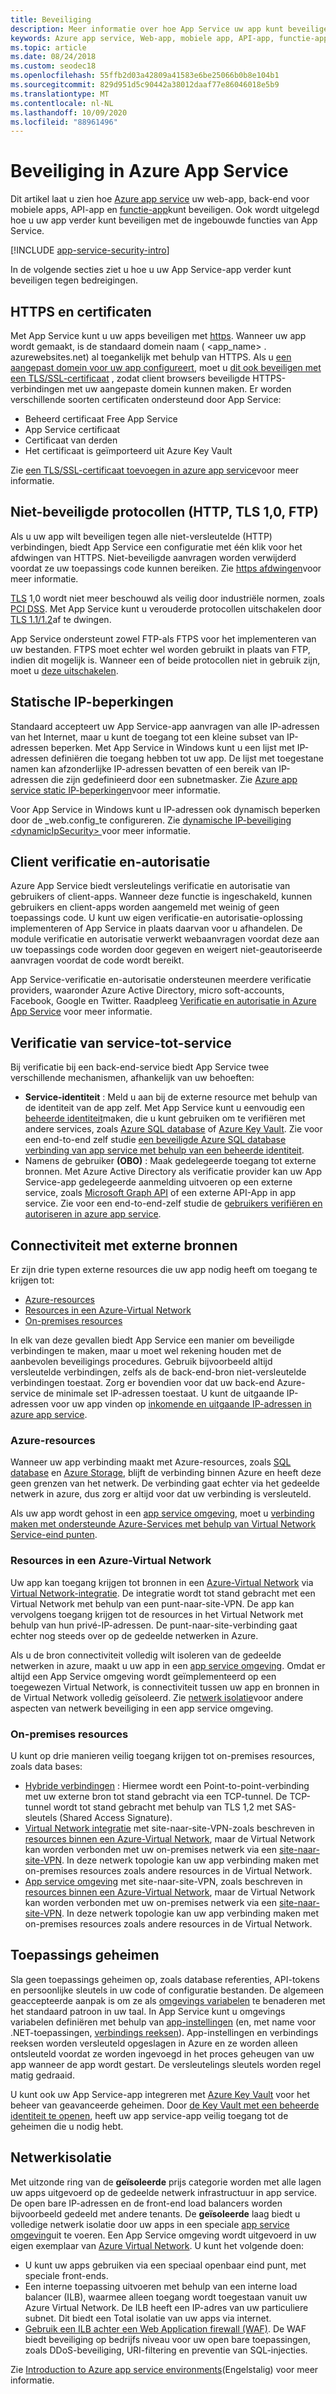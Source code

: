 ```yaml
---
title: Beveiliging
description: Meer informatie over hoe App Service uw app kunt beveiligen en hoe u uw app kunt vergren delen tegen bedreigingen.
keywords: Azure app service, Web-app, mobiele app, API-app, functie-app, beveiliging, beveiligd, beveiligd, naleving, compatibel, certificaat, certificaten, HTTPS, ftps, TLS, vertrouwen, versleuteling, versleutelen, IP-beperking, verificatie, autorisatie, verificatie, authenticatie, MSI, beheerde service-identiteit, beheerde identiteit, geheimen, beveiliging, patches, patch, patches, versie
ms.topic: article
ms.date: 08/24/2018
ms.custom: seodec18
ms.openlocfilehash: 55ffb2d03a42809a41583e6be25066b0b8e104b1
ms.sourcegitcommit: 829d951d5c90442a38012daaf77e86046018e5b9
ms.translationtype: MT
ms.contentlocale: nl-NL
ms.lasthandoff: 10/09/2020
ms.locfileid: "88961496"
---
```

# <a name="security-in-azure-app-service"></a>Beveiliging in Azure App Service

Dit artikel laat u zien hoe [Azure app service](overview.md) uw web-app, back-end voor mobiele apps, API-app en [functie-app](../azure-functions/index.yml)kunt beveiligen. Ook wordt uitgelegd hoe u uw app verder kunt beveiligen met de ingebouwde functies van App Service.

[!INCLUDE [app-service-security-intro](../../includes/app-service-security-intro.md)]

In de volgende secties ziet u hoe u uw App Service-app verder kunt beveiligen tegen bedreigingen.

## <a name="https-and-certificates"></a>HTTPS en certificaten

Met App Service kunt u uw apps beveiligen met [https](https://wikipedia.org/wiki/HTTPS). Wanneer uw app wordt gemaakt, is de standaard domein naam ( \<app_name> . azurewebsites.net) al toegankelijk met behulp van HTTPS. Als u [een aangepast domein voor uw app configureert](app-service-web-tutorial-custom-domain.md), moet u [dit ook beveiligen met een TLS/SSL-certificaat](configure-ssl-bindings.md) , zodat client browsers beveiligde HTTPS-verbindingen met uw aangepaste domein kunnen maken. Er worden verschillende soorten certificaten ondersteund door App Service:

- Beheerd certificaat Free App Service
- App Service certificaat
- Certificaat van derden
- Het certificaat is geïmporteerd uit Azure Key Vault

Zie [een TLS/SSL-certificaat toevoegen in azure app service](configure-ssl-certificate.md)voor meer informatie.

## <a name="insecure-protocols-http-tls-10-ftp"></a>Niet-beveiligde protocollen (HTTP, TLS 1,0, FTP)

Als u uw app wilt beveiligen tegen alle niet-versleutelde (HTTP) verbindingen, biedt App Service een configuratie met één klik voor het afdwingen van HTTPS. Niet-beveiligde aanvragen worden verwijderd voordat ze uw toepassings code kunnen bereiken. Zie [https afdwingen](configure-ssl-bindings.md#enforce-https)voor meer informatie.

[TLS](https://wikipedia.org/wiki/Transport_Layer_Security) 1,0 wordt niet meer beschouwd als veilig door industriële normen, zoals [PCI DSS](https://wikipedia.org/wiki/Payment_Card_Industry_Data_Security_Standard). Met App Service kunt u verouderde protocollen uitschakelen door [TLS 1.1/1.2](configure-ssl-bindings.md#enforce-tls-versions)af te dwingen.

App Service ondersteunt zowel FTP-als FTPS voor het implementeren van uw bestanden. FTPS moet echter wel worden gebruikt in plaats van FTP, indien dit mogelijk is. Wanneer een of beide protocollen niet in gebruik zijn, moet u [deze uitschakelen](deploy-ftp.md#enforce-ftps).

## <a name="static-ip-restrictions"></a>Statische IP-beperkingen

Standaard accepteert uw App Service-app aanvragen van alle IP-adressen van het Internet, maar u kunt de toegang tot een kleine subset van IP-adressen beperken. Met App Service in Windows kunt u een lijst met IP-adressen definiëren die toegang hebben tot uw app. De lijst met toegestane namen kan afzonderlijke IP-adressen bevatten of een bereik van IP-adressen die zijn gedefinieerd door een subnetmasker. Zie [Azure app service static IP-beperkingen](app-service-ip-restrictions.md)voor meer informatie.

Voor App Service in Windows kunt u IP-adressen ook dynamisch beperken door de _web.config_te configureren. Zie [dynamische IP-beveiliging \<dynamicIpSecurity> ](/iis/configuration/system.webServer/security/dynamicIpSecurity/)voor meer informatie.

## <a name="client-authentication-and-authorization"></a>Client verificatie en-autorisatie

Azure App Service biedt versleutelings verificatie en autorisatie van gebruikers of client-apps. Wanneer deze functie is ingeschakeld, kunnen gebruikers en client-apps worden aangemeld met weinig of geen toepassings code. U kunt uw eigen verificatie-en autorisatie-oplossing implementeren of App Service in plaats daarvan voor u afhandelen. De module verificatie en autorisatie verwerkt webaanvragen voordat deze aan uw toepassings code worden door gegeven en weigert niet-geautoriseerde aanvragen voordat de code wordt bereikt.

App Service-verificatie en-autorisatie ondersteunen meerdere verificatie providers, waaronder Azure Active Directory, micro soft-accounts, Facebook, Google en Twitter. Raadpleeg [Verificatie en autorisatie in Azure App Service](overview-authentication-authorization.md) voor meer informatie.

## <a name="service-to-service-authentication"></a>Verificatie van service-tot-service

Bij verificatie bij een back-end-service biedt App Service twee verschillende mechanismen, afhankelijk van uw behoeften:

- **Service-identiteit** : Meld u aan bij de externe resource met behulp van de identiteit van de app zelf. Met App Service kunt u eenvoudig een [beheerde identiteit](overview-managed-identity.md)maken, die u kunt gebruiken om te verifiëren met andere services, zoals [Azure SQL database](/azure/sql-database/) of [Azure Key Vault](../key-vault/index.yml). Zie voor een end-to-end zelf studie [een beveiligde Azure SQL database verbinding van app service met behulp van een beheerde identiteit](app-service-web-tutorial-connect-msi.md).
- Namens de gebruiker **(OBO)** : Maak gedelegeerde toegang tot externe bronnen. Met Azure Active Directory als verificatie provider kan uw App Service-app gedelegeerde aanmelding uitvoeren op een externe service, zoals [Microsoft Graph API](../active-directory/develop/microsoft-graph-intro.md) of een externe API-App in app service. Zie voor een end-to-end-zelf studie de [gebruikers verifiëren en autoriseren in azure app service](tutorial-auth-aad.md).

## <a name="connectivity-to-remote-resources"></a>Connectiviteit met externe bronnen

Er zijn drie typen externe resources die uw app nodig heeft om toegang te krijgen tot: 

- [Azure-resources](#azure-resources)
- [Resources in een Azure-Virtual Network](#resources-inside-an-azure-virtual-network)
- [On-premises resources](#on-premises-resources)

In elk van deze gevallen biedt App Service een manier om beveiligde verbindingen te maken, maar u moet wel rekening houden met de aanbevolen beveiligings procedures. Gebruik bijvoorbeeld altijd versleutelde verbindingen, zelfs als de back-end-bron niet-versleutelde verbindingen toestaat. Zorg er bovendien voor dat uw back-end Azure-service de minimale set IP-adressen toestaat. U kunt de uitgaande IP-adressen voor uw app vinden op [inkomende en uitgaande IP-adressen in azure app service](overview-inbound-outbound-ips.md).

### <a name="azure-resources"></a>Azure-resources

Wanneer uw app verbinding maakt met Azure-resources, zoals [SQL database](https://azure.microsoft.com/services/sql-database/) en [Azure Storage](../storage/index.yml), blijft de verbinding binnen Azure en heeft deze geen grenzen van het netwerk. De verbinding gaat echter via het gedeelde netwerk in azure, dus zorg er altijd voor dat uw verbinding is versleuteld. 

Als uw app wordt gehost in een [app service omgeving](environment/intro.md), moet u [verbinding maken met ondersteunde Azure-Services met behulp van Virtual Network Service-eind punten](../virtual-network/virtual-network-service-endpoints-overview.md).

### <a name="resources-inside-an-azure-virtual-network"></a>Resources in een Azure-Virtual Network

Uw app kan toegang krijgen tot bronnen in een [Azure-Virtual Network](../virtual-network/index.yml) via [Virtual Network-integratie](web-sites-integrate-with-vnet.md). De integratie wordt tot stand gebracht met een Virtual Network met behulp van een punt-naar-site-VPN. De app kan vervolgens toegang krijgen tot de resources in het Virtual Network met behulp van hun privé-IP-adressen. De punt-naar-site-verbinding gaat echter nog steeds over op de gedeelde netwerken in Azure. 

Als u de bron connectiviteit volledig wilt isoleren van de gedeelde netwerken in azure, maakt u uw app in een [app service omgeving](environment/intro.md). Omdat er altijd een App Service omgeving wordt geïmplementeerd op een toegewezen Virtual Network, is connectiviteit tussen uw app en bronnen in de Virtual Network volledig geïsoleerd. Zie [netwerk isolatie](#network-isolation)voor andere aspecten van netwerk beveiliging in een app service omgeving.

### <a name="on-premises-resources"></a>On-premises resources

U kunt op drie manieren veilig toegang krijgen tot on-premises resources, zoals data bases: 

- [Hybride verbindingen](app-service-hybrid-connections.md) : Hiermee wordt een Point-to-point-verbinding met uw externe bron tot stand gebracht via een TCP-tunnel. De TCP-tunnel wordt tot stand gebracht met behulp van TLS 1,2 met SAS-sleutels (Shared Access Signature).
- [Virtual Network integratie](web-sites-integrate-with-vnet.md) met site-naar-site-VPN-zoals beschreven in [resources binnen een Azure-Virtual Network](#resources-inside-an-azure-virtual-network), maar de Virtual Network kan worden verbonden met uw on-premises netwerk via een [site-naar-site-VPN](../vpn-gateway/vpn-gateway-howto-site-to-site-resource-manager-portal.md). In deze netwerk topologie kan uw app verbinding maken met on-premises resources zoals andere resources in de Virtual Network.
- [App service omgeving](environment/intro.md) met site-naar-site-VPN, zoals beschreven in [resources binnen een Azure-Virtual Network](#resources-inside-an-azure-virtual-network), maar de Virtual Network kan worden verbonden met uw on-premises netwerk via een [site-naar-site-VPN](../vpn-gateway/vpn-gateway-howto-site-to-site-resource-manager-portal.md). In deze netwerk topologie kan uw app verbinding maken met on-premises resources zoals andere resources in de Virtual Network.

## <a name="application-secrets"></a>Toepassings geheimen

Sla geen toepassings geheimen op, zoals database referenties, API-tokens en persoonlijke sleutels in uw code of configuratie bestanden. De algemeen geaccepteerde aanpak is om ze als [omgevings variabelen](https://wikipedia.org/wiki/Environment_variable) te benaderen met het standaard patroon in uw taal. In App Service kunt u omgevings variabelen definiëren met behulp van [app-instellingen](configure-common.md#configure-app-settings) (en, met name voor .NET-toepassingen, [verbindings reeksen](configure-common.md#configure-connection-strings)). App-instellingen en verbindings reeksen worden versleuteld opgeslagen in Azure en ze worden alleen ontsleuteld voordat ze worden ingevoegd in het proces geheugen van uw app wanneer de app wordt gestart. De versleutelings sleutels worden regel matig gedraaid.

U kunt ook uw App Service-app integreren met [Azure Key Vault](../key-vault/index.yml) voor het beheer van geavanceerde geheimen. Door [de Key Vault met een beheerde identiteit te openen](../key-vault/general/tutorial-net-create-vault-azure-web-app.md), heeft uw app service-app veilig toegang tot de geheimen die u nodig hebt.

## <a name="network-isolation"></a>Netwerkisolatie

Met uitzonde ring van de **geïsoleerde** prijs categorie worden met alle lagen uw apps uitgevoerd op de gedeelde netwerk infrastructuur in app service. De open bare IP-adressen en de front-end load balancers worden bijvoorbeeld gedeeld met andere tenants. De **geïsoleerde** laag biedt u volledige netwerk isolatie door uw apps in een speciale [app service omgeving](environment/intro.md)uit te voeren. Een App Service omgeving wordt uitgevoerd in uw eigen exemplaar van [Azure Virtual Network](../virtual-network/index.yml). U kunt het volgende doen: 

- U kunt uw apps gebruiken via een speciaal openbaar eind punt, met speciale front-ends.
- Een interne toepassing uitvoeren met behulp van een interne load balancer (ILB), waarmee alleen toegang wordt toegestaan vanuit uw Azure Virtual Network. De ILB heeft een IP-adres van uw particuliere subnet. Dit biedt een Total isolatie van uw apps via internet.
- [Gebruik een ILB achter een Web Application firewall (WAF)](environment/integrate-with-application-gateway.md). De WAF biedt beveiliging op bedrijfs niveau voor uw open bare toepassingen, zoals DDoS-beveiliging, URI-filtering en preventie van SQL-injecties.

Zie [Introduction to Azure app service environments](environment/intro.md)(Engelstalig) voor meer informatie.